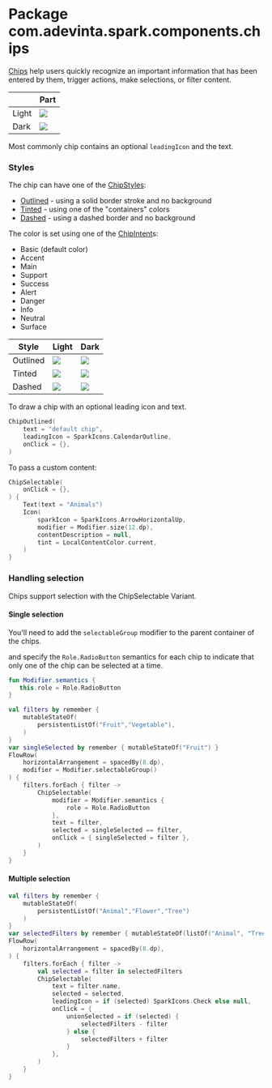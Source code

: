 # Package com.adevinta.spark.components.chips

[Chips](https://spark.adevinta.com/1186e1705/p/17568d-chip/b/98915d) help users quickly recognize an important information that has been entered by them, 
trigger actions, make selections, or filter content.

|       | Part                                                                                            |
|-------|-------------------------------------------------------------------------------------------------|
| Light | ![](../../images/com.adevinta.spark_PreviewScreenshotTests_preview_tests_chips_chips_light.png) |
| Dark  | ![](../../images/com.adevinta.spark_PreviewScreenshotTests_preview_tests_chips_chips_dark.png)  |

Most commonly chip contains an optional `leadingIcon` and the text.

### Styles

The chip can have one of the [ChipStyles](ChipStyles.kt):
- [Outlined](ChipOutlined.kt) - using a solid border stroke and no background
- [Tinted](ChipTinted.kt) - using one of the "containers" colors
- [Dashed](ChipDashed.kt) - using a dashed border and no background

The color is set using one of the [ChipIntent](ChipIntent.kt)s:
- Basic (default color)
- Accent
- Main
- Support
- Success
- Alert
- Danger
- Info
- Neutral
- Surface

| Style    | Light                                                                                                        | Dark                                                                                                        |
|----------|--------------------------------------------------------------------------------------------------------------|-------------------------------------------------------------------------------------------------------------|
| Outlined | ![](../../images/com.adevinta.spark_PreviewScreenshotTests_preview_tests_chips_chipsoutlined_light.png) | ![](../../images/com.adevinta.spark_PreviewScreenshotTests_preview_tests_chips_chipsoutlined_dark.png) |
| Tinted   | ![](../../images/com.adevinta.spark_PreviewScreenshotTests_preview_tests_chips_chipstinted_light.png)   | ![](../../images/com.adevinta.spark_PreviewScreenshotTests_preview_tests_chips_chipstinted_dark.png)   |
| Dashed   | ![](../../images/com.adevinta.spark_PreviewScreenshotTests_preview_tests_chips_chipsdashed_light.png)   | ![](../../images/com.adevinta.spark_PreviewScreenshotTests_preview_tests_chips_chipsdashed_dark.png)   |


To draw a chip with an optional leading icon and text.
```kotlin
ChipOutlined(
    text = "default chip",
    leadingIcon = SparkIcons.CalendarOutline,
    onClick = {},
)
```

To pass a custom content:

```kotlin
ChipSelectable(
    onClick = {},
) {
    Text(text = "Animals")
    Icon(
        sparkIcon = SparkIcons.ArrowHorizontalUp,
        modifier = Modifier.size(12.dp),
        contentDescription = null,
        tint = LocalContentColor.current,
    )
}
```

### Handling selection
Chips support selection with the ChipSelectable Variant.

#### Single selection
You'll need to add the `selectableGroup` modifier to the parent container of the chips.

and specify the `Role.RadioButton` semantics for each chip to indicate that only one of the chip
can be selected at a time.
 ```kotlin
fun Modifier.semantics {
    this.role = Role.RadioButton
}
```
```kotlin
val filters by remember {
    mutableStateOf(
        persistentListOf("Fruit","Vegetable"),
    )
}
var singleSelected by remember { mutableStateOf("Fruit") }
FlowRow(
    horizontalArrangement = spacedBy(8.dp),
    modifier = Modifier.selectableGroup()
) {
    filters.forEach { filter ->
        ChipSelectable(
            modifier = Modifier.semantics {
                role = Role.RadioButton
            },
            text = filter,
            selected = singleSelected == filter,
            onClick = { singleSelected = filter },
        )
    }
}
```

#### Multiple selection
```kotlin
val filters by remember {
    mutableStateOf(
        persistentListOf("Animal","Flower","Tree")
    )
}
var selectedFilters by remember { mutableStateOf(listOf("Animal", "Tree")) }
FlowRow(
    horizontalArrangement = spacedBy(8.dp),
) {
    filters.forEach { filter ->
        val selected = filter in selectedFilters
        ChipSelectable(
            text = filter.name,
            selected = selected,
            leadingIcon = if (selected) SparkIcons.Check else null,
            onClick = {
                unionSelected = if (selected) {
                    selectedFilters - filter
                } else {
                    selectedFilters + filter
                }
            },
        )
    }
}
```
